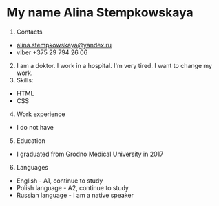 # My name Alina Stempkowskaya
1. Contacts
+ alina.stempkowskaya@yandex.ru
+ viber +375 29 794 26 06
2. I am a doktor. I work in a hospital. I'm very tired. I want to change my work.
3. Skills:
+ HTML
+ CSS
4. Work experience
+ I do not have
5. Education
+ I graduated from Grodno Medical University in 2017
6. Languages
+ English - A1, continue to study
+ Polish language - A2, continue to study
+ Russian language - I am a native speaker